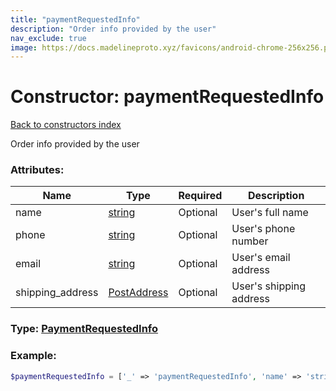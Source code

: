 ```yaml
---
title: "paymentRequestedInfo"
description: "Order info provided by the user"
nav_exclude: true
image: https://docs.madelineproto.xyz/favicons/android-chrome-256x256.png
---
```

# Constructor: paymentRequestedInfo  
[Back to constructors index](/API_docs/constructors/index.html)



Order info provided by the user

### Attributes:

| Name     |    Type       | Required | Description |
|----------|---------------|----------|-------------|
|name|[string](/API_docs/types/string.html) | Optional|User's full name|
|phone|[string](/API_docs/types/string.html) | Optional|User's phone number|
|email|[string](/API_docs/types/string.html) | Optional|User's email address|
|shipping\_address|[PostAddress](/API_docs/types/PostAddress.html) | Optional|User's shipping address|



### Type: [PaymentRequestedInfo](/API_docs/types/PaymentRequestedInfo.html)


### Example:

```php
$paymentRequestedInfo = ['_' => 'paymentRequestedInfo', 'name' => 'string', 'phone' => 'string', 'email' => 'string', 'shipping_address' => PostAddress];
```  
